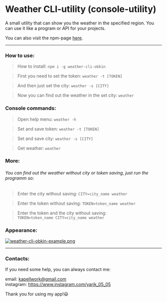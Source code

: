 # Weather CLI-utility (console-utility)

A small utility that can show you the weather in the specified region.
You can use it like a program or API for your projects.

You can also visit the npm-page [here](https://www.npmjs.com/package/weather-cli-obkin).

---

### How to use:

> How to install: `npm i -g weather-cli-obkin`

> First you need to set the token: `weather -t [TOKEN]`

> And then just set the city: `weather -s [CITY]`

> Now you can find out the weather in the set city: `weather`

### Console commands:

> Open help menu: `weather -h`

> Set and save token: `weather -t [TOKEN]`

> Set and save city: `weather -s [CITY]`
    
> Get weather: `weather`

### More:

###### You can find out the weather without city or token saving, just run the programm so: 

> Enter the city without saving: `CITY=city_name weather`

> Enter the token without saving: `TOKEN=token_name weather`

> Enter the token and the city without saving: <br> 
`TOKEN=token_name CITY=city_name weather`

### Appearance:

[![weather-cli-obkin-example.png](https://i.postimg.cc/GhfZg7R8/weather-cli-obkin-example.png)](https://postimg.cc/JGb6GQGM)

---

### Contacts:

If you need some help, you can always contact me:

email: kapellwork@gmail.com <br>
instagram: https://www.instagram.com/yarik_05_05

Thank you for using my app!😃